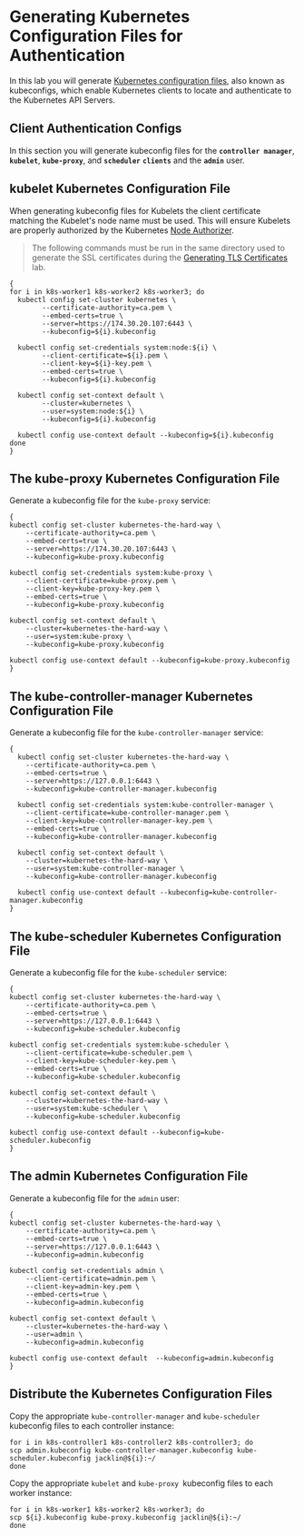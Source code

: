 # Generating Kubernetes Configuration Files for Authentication

In this lab you will generate [Kubernetes configuration files](https://kubernetes.io/docs/concepts/configuration/organize-cluster-access-kubeconfig/), also known as kubeconfigs, which enable Kubernetes clients to locate and authenticate to the Kubernetes API Servers.

## Client Authentication Configs

In this section you will generate kubeconfig files for the **`controller manager`**, **`kubelet`**, **`kube-proxy`**, and **`scheduler`** **`clients`** and the **`admin`** user.

## kubelet Kubernetes Configuration File

When generating kubeconfig files for Kubelets the client certificate matching the Kubelet's node name must be used. This will ensure Kubelets are properly authorized by the Kubernetes [Node Authorizer](https://kubernetes.io/docs/admin/authorization/node/).

> The following commands must be run in the same directory used to generate the SSL certificates during the [Generating TLS Certificates](https://github.com/kelseyhightower/kubernetes-the-hard-way/blob/master/docs/04-certificate-authority.md) lab.

```
{
for i in k8s-worker1 k8s-worker2 k8s-worker3; do
  kubectl config set-cluster kubernetes \
    	--certificate-authority=ca.pem \
    	--embed-certs=true \
    	--server=https://174.30.20.107:6443 \
    	--kubeconfig=${i}.kubeconfig

  kubectl config set-credentials system:node:${i} \
    	--client-certificate=${i}.pem \
    	--client-key=${i}-key.pem \
    	--embed-certs=true \
    	--kubeconfig=${i}.kubeconfig

  kubectl config set-context default \
    	--cluster=kubernetes \
    	--user=system:node:${i} \
    	--kubeconfig=${i}.kubeconfig

  kubectl config use-context default --kubeconfig=${i}.kubeconfig
done
}
```

## The kube-proxy Kubernetes Configuration File

Generate a kubeconfig file for the `kube-proxy` service:

```
{
kubectl config set-cluster kubernetes-the-hard-way \
	--certificate-authority=ca.pem \
	--embed-certs=true \
	--server=https://174.30.20.107:6443 \
	--kubeconfig=kube-proxy.kubeconfig

kubectl config set-credentials system:kube-proxy \
	--client-certificate=kube-proxy.pem \
	--client-key=kube-proxy-key.pem \
	--embed-certs=true \
	--kubeconfig=kube-proxy.kubeconfig

kubectl config set-context default \
	--cluster=kubernetes-the-hard-way \
	--user=system:kube-proxy \
	--kubeconfig=kube-proxy.kubeconfig

kubectl config use-context default --kubeconfig=kube-proxy.kubeconfig
}
```

## The kube-controller-manager Kubernetes Configuration File

Generate a kubeconfig file for the `kube-controller-manager` service:

```
{
  kubectl config set-cluster kubernetes-the-hard-way \
    --certificate-authority=ca.pem \
    --embed-certs=true \
    --server=https://127.0.0.1:6443 \
    --kubeconfig=kube-controller-manager.kubeconfig

  kubectl config set-credentials system:kube-controller-manager \
    --client-certificate=kube-controller-manager.pem \
    --client-key=kube-controller-manager-key.pem \
    --embed-certs=true \
    --kubeconfig=kube-controller-manager.kubeconfig

  kubectl config set-context default \
    --cluster=kubernetes-the-hard-way \
    --user=system:kube-controller-manager \
    --kubeconfig=kube-controller-manager.kubeconfig

  kubectl config use-context default --kubeconfig=kube-controller-manager.kubeconfig
}
```

## The kube-scheduler Kubernetes Configuration File

Generate a kubeconfig file for the `kube-scheduler` service:

```
{
kubectl config set-cluster kubernetes-the-hard-way \
	--certificate-authority=ca.pem \
	--embed-certs=true \
	--server=https://127.0.0.1:6443 \
	--kubeconfig=kube-scheduler.kubeconfig

kubectl config set-credentials system:kube-scheduler \
	--client-certificate=kube-scheduler.pem \
	--client-key=kube-scheduler-key.pem \
	--embed-certs=true \
	--kubeconfig=kube-scheduler.kubeconfig

kubectl config set-context default \
	--cluster=kubernetes-the-hard-way \
	--user=system:kube-scheduler \
    --kubeconfig=kube-scheduler.kubeconfig

kubectl config use-context default --kubeconfig=kube-scheduler.kubeconfig
}
```

## The admin Kubernetes Configuration File

Generate a kubeconfig file for the `admin` user:

```
{
kubectl config set-cluster kubernetes-the-hard-way \
	--certificate-authority=ca.pem \
	--embed-certs=true \
	--server=https://127.0.0.1:6443 \
	--kubeconfig=admin.kubeconfig

kubectl config set-credentials admin \
	--client-certificate=admin.pem \
	--client-key=admin-key.pem \
	--embed-certs=true \
	--kubeconfig=admin.kubeconfig

kubectl config set-context default \
	--cluster=kubernetes-the-hard-way \
	--user=admin \
	--kubeconfig=admin.kubeconfig

kubectl config use-context default 	--kubeconfig=admin.kubeconfig
}
```

## Distribute the Kubernetes Configuration Files


Copy the appropriate `kube-controller-manager` and `kube-scheduler` kubeconfig files to each controller instance:

```
for i in k8s-controller1 k8s-controller2 k8s-controller3; do
scp admin.kubeconfig kube-controller-manager.kubeconfig kube-scheduler.kubeconfig jacklin@${i}:~/
done
```

Copy the appropriate `kubelet` and `kube-proxy `kubeconfig files to each worker instance:

```
for i in k8s-worker1 k8s-worker2 k8s-worker3; do
scp ${i}.kubeconfig kube-proxy.kubeconfig jacklin@${i}:~/
done
```